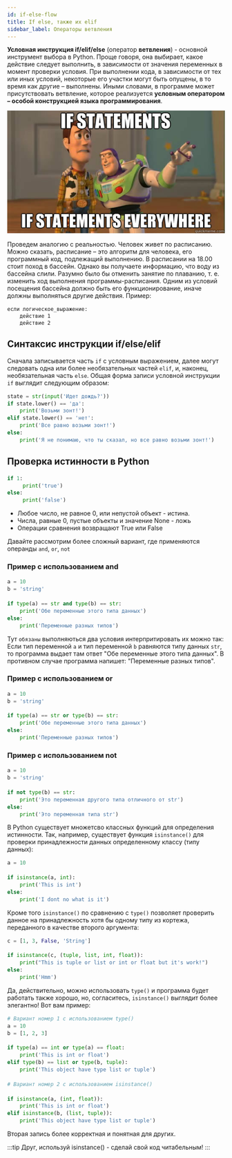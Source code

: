 ```yaml
---
id: if-else-flow
title: If else, также их elif
sidebar_label: Операторы ветвления
---
```


**Условная инструкция if/elif/else** (оператор **ветвления**) - основной инструмент выбора в Python. Проще говоря, она выбирает, какое действие следует выполнить, в зависимости от значения переменных в момент проверки условия.
При выполнении кода, в зависимости от тех или иных условий, некоторые его участки могут быть опущены, в то время как другие – выполнены. Иными словами, в программе может присутствовать ветвление, которое реализуется **условным оператором – особой конструкцией языка программирования**.

![](python-images/if-statements.jpg)

Проведем аналогию с реальностью. Человек живет по расписанию. Можно сказать, расписание – это алгоритм для человека, его программный код, подлежащий выполнению. В расписании на 18.00 стоит поход в бассейн. Однако вы получаете информацию, что воду из бассейна слили. Разумно было бы отменить занятие по плаванию, т. е. изменить ход выполнения программы-расписания. Одним из условий посещения бассейна должно быть его функционирование, иначе должны выполняться другие действия. 
Пример:
```notebook
если логическое_выражение:
    действие 1
    действие 2 
```
## Синтаксис инструкции if/else/elif
Сначала записывается часть `if` с условным выражением, далее могут следовать одна или более необязательных частей `elif`, и, наконец, необязательная часть `else`. Общая форма записи условной инструкции `if` выглядит следующим образом:
```python
state = str(input('Идет дождь?'))
if state.lower() == 'да':
    print('Возьми зонт!')
elif state.lower() == 'нет':
    print('Все равно возьми зонт!')
else:
    print('Я не понимаю, что ты сказал, но все равно возьми зонт!')
```

## Проверка истинности в Python
```python
if 1:
     print('true')
else:
     print('false')
```

- Любое число, не равное 0, или непустой объект - истина.
- Числа, равные 0, пустые объекты и значение None - ложь
- Операции сравнения возвращают True или False

Давайте рассмотрим более сложный вариант, где применяются операнды `and`, `or`, `not`

### Пример с использованием and
```python
a = 10
b = 'string'

if type(a) == str and type(b) == str:
    print('Обе переменные этого типа данных')
else:
    print('Переменные разных типов')
```
Тут `обязаны` выполняються два условия интерпритировать их можно так: Если тип переменной `a`  и тип переменной `b` равняются типу данных `str`, то программа выдает там ответ "Обе переменные этого типа данных". В противном случае программа напишет: "Переменные разных типов".

### Пример с использованием or
```python
a = 10
b = 'string'

if type(a) == str or type(b) == str:
    print('Обе переменные этого типа данных')
else:
    print('Переменные разных типов')
```

### Пример с использованием not
```python
a = 10
b = 'string'

if not type(b) == str:
    print('Это переменная другого типа отличного от str')
else:
    print('Это переменная типа str')
```
В Python существует множетсво классных функций для определения истинности. Так, например, существует функция `isinstance()` для проверки принадлежности данных определенному классу (типу данных):
```python
a = 10

if isinstance(a, int):
    print('This is int')
else:
    print('I dont no what is it')
```

Кроме того `isinstance()` по сравнению с `type()` позволяет проверить данное на принадлежность хотя бы одному типу из кортежа, переданного в качестве второго аргумента:
```python
c = [1, 3, False, 'String']

if isinstance(c, (tuple, list, int, float)):
    print("This is tuple or list or int or float but it's work!")
else:
    print('Hmm')
```
Да, действительно, можно использовать `type()` и программа будет работать также хорошо, но, согласитесь, `isinstance()` выглядит более элегантно! Вот вам пример:
```python
# Вариант номер 1 с использованием type()
a = 10 
b = [1, 2, 3]

if type(a) == int or type(a) == float:
    print('This is int or float')
elif type(b) == list or type(b, tuple):
    print('This object have type list or tuple')

# Вариант номер 2 с использованием isinstance()

if isinstance(a, (int, float)):
    print('This is int or float')
elif isinstance(b, (list, tuple)):
    print('This object have type list or tuple')
```
Вторая запись более корректная и понятная для других. 

:::tip
Друг, используй isinstance() - сделай свой код читабельным!
:::